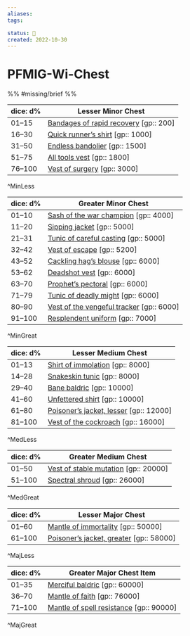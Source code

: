 ```yaml
---
aliases:
tags:

status: 🌰
created: 2022-10-30
---
```

# PFMIG-Wi-Chest

%% #missing/brief %%


| dice: d% | Lesser Minor Chest |
| --- | --- |
| 01–15 | [Bandages of rapid recovery](https://www.d20pfsrd.com/magic-items/wondrous-items/wondrous-items/a-b/bandages-of-rapid-recovery) [gp:: 200] |
| 16–30 | [Quick runner’s shirt](https://www.d20pfsrd.com/magic-items/wondrous-items/wondrous-items/r-z/shirt-quick-runners) [gp:: 1000] |
| 31–50 | [Endless bandolier](https://www.d20pfsrd.com/magic-items/wondrous-items/wondrous-items/a-b/bandolier-endless) [gp:: 1500] |
| 51–75 | [All tools vest](https://www.d20pfsrd.com/magic-items/wondrous-items/wondrous-items/r-z/vest-all-tools) [gp:: 1800] |
| 76–100 | [Vest of surgery](https://www.d20pfsrd.com/magic-items/wondrous-items/wondrous-items/r-z/vest-of-surgery) [gp:: 3000] |
^MinLess

| dice: d% | Greater Minor Chest |
| --- | --- |
| 01–10 | [Sash of the war champion](https://www.d20pfsrd.com/magic-items/wondrous-items/wondrous-items/r-z/sash-of-the-war-champion) [gp:: 4000] |
| 11–20 | [Sipping jacket](https://www.d20pfsrd.com/magic-items/wondrous-items/wondrous-items/h-l/jacket-sipping) [gp:: 5000] |
| 21–31 | [Tunic of careful casting](https://www.d20pfsrd.com/magic-items/wondrous-items/wondrous-items/r-z/tunic-of-careful-casting) [gp:: 5000] |
| 32–42 | [Vest of escape](https://www.d20pfsrd.com/magic-items/wondrous-items/wondrous-items/r-z/vest-of-escape) [gp:: 5200] |
| 43–52 | [Cackling hag’s blouse](https://www.d20pfsrd.com/magic-items/wondrous-items/wondrous-items/a-b/blouse-cackling-hag-s) [gp:: 6000] |
| 53–62 | [Deadshot vest](https://www.d20pfsrd.com/magic-items/wondrous-items/wondrous-items/r-z/vest-deadshot) [gp:: 6000] |
| 63–70 | [Prophet’s pectoral](https://www.d20pfsrd.com/magic-items/wondrous-items/wondrous-items/m-p/pectoral-prophet-s) [gp:: 6000] |
| 71–79 | [Tunic of deadly might](https://www.d20pfsrd.com/magic-items/wondrous-items/wondrous-items/r-z/tunic-of-deadly-might) [gp:: 6000] |
| 80–90 | [Vest of the vengeful tracker](https://www.d20pfsrd.com/magic-items/wondrous-items/wondrous-items/r-z/vest-of-the-vengeful-tracker) [gp:: 6000] |
| 91–100 | [Resplendent uniform](https://www.d20pfsrd.com/magic-items/wondrous-items/wondrous-items/c-d/coat-resplendent-uniform) [gp:: 7000] |
^MinGreat

| dice: d% | Lesser Medium Chest |
| --- | --- |
| 01–13 | [Shirt of immolation](https://www.d20pfsrd.com/magic-items/wondrous-items/wondrous-items/r-z/shirto) [gp:: 8000] |
| 14–28 | [Snakeskin tunic](https://www.d20pfsrd.com/magic-items/wondrous-items/wondrous-items/r-z/tunic-snakeskin) [gp:: 8000] |
| 29–40 | [Bane baldric](https://www.d20pfsrd.com/magic-items/wondrous-items/wondrous-items/a-b/baldric-bane) [gp:: 10000] |
| 41–60 | [Unfettered shirt](https://www.d20pfsrd.com/magic-items/wondrous-items/wondrous-items/r-z/shirt-unfettered) [gp:: 10000] |
| 61–80 | [Poisoner’s jacket, lesser](https://www.d20pfsrd.com/magic-items/wondrous-items/wondrous-items/h-l/jacket-poisoner-s) [gp:: 12000] |
| 81–100 | [Vest of the cockroach](https://www.d20pfsrd.com/magic-items/wondrous-items/wondrous-items/r-z/vest-of-the-cockroach) [gp:: 16000] |
^MedLess

| dice: d% | Greater Medium Chest |
| --- | --- |
| 01–50 | [Vest of stable mutation](https://www.d20pfsrd.com/magic-items/wondrous-items/wondrous-items/r-z/vest-of-stable-mutation) [gp:: 20000] |
| 51–100 | [Spectral shroud](https://www.d20pfsrd.com/magic-items/wondrous-items/wondrous-items/r-z/shroud-spectral) [gp:: 26000] |
^MedGreat

| dice: d% | Lesser Major Chest |
| --- | --- |
| 01–60 | [Mantle of immortality](https://www.d20pfsrd.com/magic-items/wondrous-items/wondrous-items/m-p/mantle-of-immortality) [gp:: 50000] |
| 61–100 | [Poisoner’s jacket, greater](https://www.d20pfsrd.com/magic-items/wondrous-items/wondrous-items/h-l/jacket-poisoner-s) [gp:: 58000] |
^MajLess

| dice: d% | Greater Major Chest Item |
| --- | --- |
| 01–35 | [Merciful baldric](https://www.d20pfsrd.com/magic-items/wondrous-items/wondrous-items/a-b/baldric-merciful) [gp:: 60000] |
| 36–70 | [Mantle of faith](https://www.d20pfsrd.com/magic-items/wondrous-items/wondrous-items/m-p/mantle-of-faith) [gp:: 76000] |
| 71–100 | [Mantle of spell resistance](https://www.d20pfsrd.com/magic-items/wondrous-items/wondrous-items/m-p/mantle-of-spell-resistance) [gp:: 90000] |
^MajGreat
